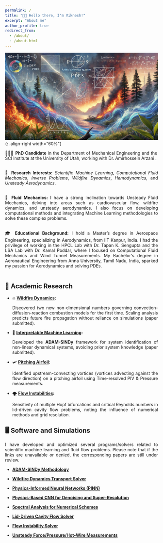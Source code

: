 ```yaml
---
permalink: /
title: "👋🏼 Hello there, I'm Viknesh!"
excerpt: "About me"
author_profile: true
redirect_from: 
  - /about/
  - /about.html
---
```


![Illustration of dynamical system analysis](https://raw.githubusercontent.com/siva-viknesh/siva-viknesh.github.io/master/images/pic_dyna1.webp){: .align-right width="60%"}

<div style="text-align: justify;">
👨🏻‍🎓 <strong>PhD Candidate</strong> in the Department of Mechanical Engineering and the SCI Institute at the University of Utah, working with Dr. Amirhossein Arzani .<br><br>

🔬 <strong>Research Interests:</strong> <em>Scientific Machine Learning</em>, <em>Computational Fluid Mechanics</em>, <em>Inverse Problems</em>, <em>Wildfire Dynamics</em>, <em>Hemodynamics</em>, and <em>Unsteady Aerodynamics</em>.<br><br>

🌊 <strong>Fluid Mechanics:</strong> I have a strong inclination towards Unsteady Fluid Mechanics, delving into areas such as cardiovascular flow, wildfire dynamics, and unsteady aerodynamics. I also focus on developing computational methods and integrating Machine Learning methodologies to solve these complex problems.<br><br>

🎓 <strong>Educational Background:</strong> I hold a Master’s degree in Aerospace Engineering, specializing in Aerodynamics, from IIT Kanpur, India. I had the privilege of working in the HPCL Lab with Dr. Tapan K. Sengupta and the LSA Lab with Dr. Kamal Poddar, where I focused on Computational Fluid Mechanics and Wind Tunnel Measurements. My Bachelor's degree in Aeronautical Engineering from Anna University, Tamil Nadu, India, sparked my passion for Aerodynamics and solving PDEs.<br><br>
</div>

## 🔬 Academic Research
- 🔥 **[Wildfire Dynamics](https://github.com/siva-viknesh/Wildland_Fire_Dynamics):** 
  <div style="text-align: justify;">
  Discovered two new non-dimensional numbers governing convection-diffusion-reaction combustion models for the first time. Scaling analysis predicts future fire propagation without reliance on simulations (paper submitted).
  </div>

- 🤖 **[Interpretable Machine Learning](https://github.com/siva-viknesh/ADAM-SINDy):**
  <div style="text-align: justify;">
  Developed the <strong>ADAM-SINDy</strong> framework for system identification of non-linear dynamical systems, avoiding prior system knowledge (paper submitted).
  </div>

- 🛩️ **[Pitching Airfoil](https://pubs.aip.org/aip/pof/article/33/8/087115/1080453/Active-control-of-separated-flow-on-a-symmetric):** 
  <div style="text-align: justify;">
  Identified upstream-convecting vortices (vortices advecting against the flow direction) on a pitching airfoil using Time-resolved PIV & Pressure measurements.
  </div>

- 🌪️ **[Flow Instabilities](https://journals.aps.org/pre/abstract/10.1103/PhysRevE.99.013305):** 
  <div style="text-align: justify;">
  Sensitivity of multiple Hopf bifurcations and critical Reynolds numbers in lid-driven cavity flow problems, noting the influence of numerical methods and grid resolution.
  </div>

## 🖥️ Software and Simulations
<div style="text-align: justify;">
I have developed and optimized several programs/solvers related to scientific machine learning and fluid flow problems. Please note that if the links are unavailable or denied, the corresponding papers are still under review.  </div>

- **[ADAM-SINDy Methodology](https://github.com/siva-viknesh/ADAM-SINDy)**

- **[Wildfire Dynamics Transport Solver](https://github.com/siva-viknesh/Wildland_Fire_Dynamics)**

- **[Physics-Informed Neural Networks (PINN)](https://github.com/siva-viknesh/Inverse-BC-PINN-Framework)**

- **[Physics-Based CNN for Denoising and Super-Resolution](https://github.com/siva-viknesh/Physics-Based_ML/blob/main/Fluid_Mechanics/Physics-based_CNN.ipynb)**

- **[Spectral Analysis for Numerical Schemes](https://github.com/siva-viknesh/Computational_Fluid_Mechanics/tree/main/Spectral_Analysis)**

- **[Lid-Driven Cavity Flow Solver](https://github.com/siva-viknesh/Computational_Fluid_Mechanics/tree/main/Lid_Driven_Cavity_Flow)**

- **[Flow Instability Solver](https://github.com/siva-viknesh/Computational_Fluid_Mechanics/tree/main/Fluid_Solvers)**

- **[Unsteady Force/Pressure/Hot-Wire Measurements](https://github.com/siva-viknesh/Experiments_Pitching_Airfoil)**
